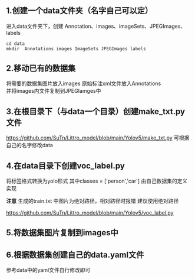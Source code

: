 #
## 1.创建一个data文件夹（名字自己可以定）
进入data文件夹下，创建 Annotation、images、imageSets、JPEGImages、labels
```
cd data
mkdir  Annotations images ImageSets JPEGImages labels
```
## 2.移动已有的数据集
将需要的数据集图片放入images  原始标注xml文件放入Annotations  
并将images内文件复制到JPEGIamges中

## 3.在根目录下（与data一个目录）创建make_txt.py 文件
https://github.com/SuTn/Littro_model/blob/main/Yolov5/make_txt.py
可根据自己的名字修改data

## 4.在data目录下创建voc_label.py
将标签格式转换为yolo形式
其中classes = ['person','car'] 由自己数据集的定义实现

**注意** 生成的train.txt  中图片为绝对路径，相对路径时报错 建议使用绝对路径

https://github.com/SuTn/Littro_model/blob/main/Yolov5/voc_label.py

## 5.将数据集图片复制到images中

## 6.根据数据集创建自己的data.yaml文件
参考data中的yaml文件自行修改即可
